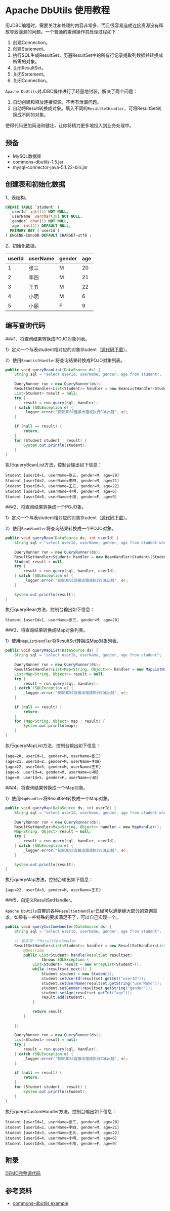 Apache DbUtils 使用教程
===
用JDBC编程时，需要关注和处理的内容非常多，而且很容易造成连接资源没有释放导致泄漏的问题。一个普通的查询操作其处理过程如下：

1. 创建Connection。
1. 创建Statement。
1. 执行SQL生成ResultSet，历遍ResultSet中的所有行记录提取列数据并转换成所需的对象。
1. 关闭ResultSet。
1. 关闭Statement。
1. 关闭Connection。

`Apache DbUtils`对JDBC操作进行了轻量地封装，解决了两个问题：

1. 自动创建和释放连接资源，不再有泄漏问题。
2. 自动将Result转换成对象。填入不同的`ResultSetHandler`，可将ResultSet转换成不同的对象。

使得代码更加简洁和健壮，让你将精力更多地投入到业务处理中。

预备
---
* MySQL数据库
* commons-dbutils-1.5.jar
* mysql-connector-java-5.1.22-bin.jar

创建表和初始化数据
---
1、表结构。
```sql
CREATE TABLE `student` (
  `userId` int(11) NOT NULL,
  `userName` varchar(30) NOT NULL,
  `gender` char(1) NOT NULL,
  `age` int(11) DEFAULT NULL,
  PRIMARY KEY (`userId`)
) ENGINE=InnoDB DEFAULT CHARSET=utf8 ;
```

2、初始化数据。

| userId | userName | gender | age |
| :--- | :--- | :--- | :--- |
| 1 |  张三 | M | 20 |
| 2 | 李四 | M | 21 |
| 3 | 王五 | M | 22 |
| 4 | 小明 | M | 6 |
| 5 | 小丽 | F | 9 |

编写查询代码
---
###1、将查询结果转换成POJO对象列表。

1）定义一个与表student相对应的对象Student（[源代码下载](https://raw.githubusercontent.com/aofeng/JavaDemo/master/src/cn/aofeng/demo/dbutils/Student.java)）。

2）使用`BeanListHandler`将查询结果转换成POJO对象列表。
```java
public void queryBeanList(DataSource ds) {
    String sql = "select userId, userName, gender, age from student";
    
    QueryRunner run = new QueryRunner(ds);
    ResultSetHandler<List<Student>> handler = new BeanListHandler<Student>(Student.class);
    List<Student> result = null;
    try {
        result = run.query(sql, handler);
    } catch (SQLException e) {
        _logger.error("获取JDBC连接出错或执行SQL出错", e);
    }
     
    if (null == result) {
        return;
    }
    for (Student student : result) {
        System.out.println(student);
    }
}
```
执行queryBeanList方法，控制台输出如下信息：
```
Student [userId=1, userName=张三, gender=M, age=20]
Student [userId=2, userName=李四, gender=M, age=21]
Student [userId=3, userName=王五, gender=M, age=22]
Student [userId=4, userName=小明, gender=M, age=6]
Student [userId=5, userName=小丽, gender=F, age=9]
```

###2、将查询结果转换成一个POJO象。

1）定义一个与表student相对应的对象Student（[源代码下载](https://raw.githubusercontent.com/aofeng/JavaDemo/master/src/cn/aofeng/demo/dbutils/Student.java)）。

2）使用`BeanHandler`将查询结果转换成一个POJO对象。
```java
public void queryBean(DataSource ds, int userId) {
    String sql = "select userId, userName, gender, age from student where userId=?";
    
    QueryRunner run = new QueryRunner(ds);
    ResultSetHandler<Student> handler = new BeanHandler<Student>(Student.class);
    Student result = null;
    try {
        result = run.query(sql, handler, userId);
    } catch (SQLException e) {
        _logger.error("获取JDBC连接出错或执行SQL出错", e);
    }
       
    System.out.println(result);
}
```
执行queryBean方法，控制台输出如下信息：
```
Student [userId=1, userName=张三, gender=M, age=20]
```

###3、将查询结果转换成Map对象列表。

1）使用`MapListHandler`将ResultSet转换成Map对象列表。
```java
public void queryMapList(DataSource ds) {
    String sql = "select userId, userName, gender, age from student";
    
    QueryRunner run = new QueryRunner(ds);
    ResultSetHandler<List<Map<String, Object>>> handler = new MapListHandler();
    List<Map<String, Object>> result = null;
    try {
        result = run.query(sql, handler);
    } catch (SQLException e) {
        _logger.error("获取JDBC连接出错或执行SQL出错", e);
    }
    
    if (null == result) {
        return;
    }
    for (Map<String, Object> map : result) {
        System.out.println(map);
    }
}
```
执行queryMapList方法，控制台输出如下信息：
```
{age=20, userId=1, gender=M, userName=张三}
{age=21, userId=2, gender=M, userName=李四}
{age=22, userId=3, gender=M, userName=王五}
{age=6, userId=4, gender=M, userName=小明}
{age=9, userId=5, gender=F, userName=小丽}
```

###4、将查询结果转换成一个Map对象。

1）使用`MapHandler`将ResultSet转换成一个Map对象。
```java
public void queryMap(DataSource ds, int userId) {
    String sql = "select userId, userName, gender, age from student where userId=?";
    
    QueryRunner run = new QueryRunner(ds);
    ResultSetHandler<Map<String, Object>> handler = new MapHandler();
    Map<String, Object> result = null;
    try {
        result = run.query(sql, handler, userId);
    } catch (SQLException e) {
        _logger.error("获取JDBC连接出错或执行SQL出错", e);
    }
    
    System.out.println(result);
}
```
执行queryMap方法，控制台输出如下信息：
```
{age=22, userId=3, gender=M, userName=王五}
```

###5、自定义ResultSetHandler。

`Apache DbUtils`自带的各种`ResultSetHandler`已经可以满足绝大部分的查询需求，如果有一些特殊的要求满足不了，可以自己实现一个。
```java
public void queryCustomHandler(DataSource ds) {
    String sql = "select userId, userName, gender, age from student";
    
    // 新实现一个ResultSetHandler
    ResultSetHandler<List<Student>> handler = new ResultSetHandler<List<Student>>() {
        @Override
        public List<Student> handle(ResultSet resultset)
                throws SQLException {
            List<Student> result = new ArrayList<Student>();
            while (resultset.next()) {
                Student student = new Student();
                student.setUserId(resultset.getInt("userId"));
                student.setUserName(resultset.getString("userName"));
                student.setGender(resultset.getString("gender"));
                student.setAge(resultset.getInt("age"));
                result.add(student);
            }
            
            return result;
        }
        
    };
    
    QueryRunner run = new QueryRunner(ds);
    List<Student> result = null;
    try {
        result = run.query(sql, handler);
    } catch (SQLException e) {
        _logger.error("获取JDBC连接出错或执行SQL出错", e);
    }
      
    if (null == result) {
        return;
    }
    for (Student student : result) {
        System.out.println(student);
    }
}
```
执行queryCustomHandler方法，控制台输出如下信息：
```
Student [userId=1, userName=张三, gender=M, age=20]
Student [userId=2, userName=李四, gender=M, age=21]
Student [userId=3, userName=王五, gender=M, age=22]
Student [userId=4, userName=小明, gender=M, age=6]
Student [userId=5, userName=小丽, gender=F, age=9]
```

附录
---
[DEMO完整源代码](https://github.com/aofeng/JavaDemo/edit/master/src/cn/aofeng/demo/dbutils)

参考资料
---
* [commons-dbutils example](http://commons.apache.org/proper/commons-dbutils/examples.html)
